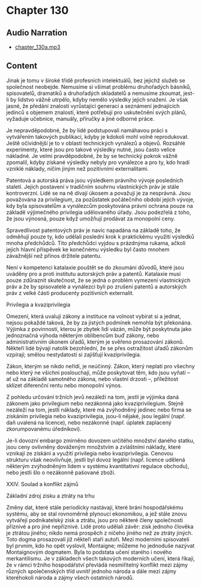 # Chapter 130

## Audio Narration

- [chapter_130a.mp3](../5-audio-chunks-espeak/chapter_130a.mp3)

## Content

<!-- Source: ESPEAK_AUDIO-chapter_130a-OPTIMIZED.md -->

Jinak je tomu v široké třídě profesních intelektuálů, bez jejichž služeb se společnost neobejde. Nemusíme si všímat problému druhořadých básníků, spisovatelů, dramatiků a druhořadých skladatelů a nemusíme zkoumat, jest-li by lidstvo vážně utrpělo, kdyby nemělo výsledky jejich snažení. Je však jasné, že předání znalostí vyrůstající generaci a seznámení jednajících jedinců s objemem znalostí, které potřebují pro uskutečnění svých plánů, vyžaduje učebnice, manuály, příručky a jiné odborné práce.

Je nepravděpodobné, že by lidé podstupovali namáhavou práci s vytvářením takových publikací, kdyby je kdokoli mohl volně reprodukovat. Ještě očividnější je to v oblasti technických vynálezů a objevů. Rozsáhlé experimenty, které jsou pro takové výsledky nutné, jsou často velice nákladné. Je velmi pravděpodobné, že by se technický pokrok vážně zpomalil, kdyby získané výsledky nebyly pro vynálezce a pro ty, kdo hradí vzniklé náklady, ničím jiným než pozitivními externalitami.

Patentová a autorská práva jsou výsledkem právního vývoje posledních staletí. Jejich postavení v tradičním souhrnu vlastnických práv je stále kontroverzní. Lidé se na ně dívají úkosem a považují je za nesprávná. Jsou považována za privilegium, za pozůstatek počátečního období jejich vývoje, kdy byla spisovatelům a vynálezcům poskytována právní ochrana pouze na základě výjimečného privilegia udělovaného úřady. Jsou podezřelá z toho, že jsou výnosná, pouze když umožňují prodávat za monopolní ceny.

Spravedlivost patentových práv je navíc napadána na základě toho, že odměňují pouze ty, kdo udělali poslední krok k praktickému využití výsledků mnoha předchůdců. Tito předchůdci vyjdou s prázdnýma rukama, ačkoli jejich hlavní příspěvek ke konečnému výsledku byl často mnohem závažnější než přínos držitele patentu.

Není v kompetenci katalaxie pouštět se do zkoumání důvodů, které jsou uváděny pro a proti institutu autorských práv a patentů. Katalaxie musí pouze zdůraznit skutečnost, že se jedná o problém vymezení vlastnických práv a že by spisovatelé a vynálezci byli po zrušení patentů a autorských práv z velké části producenty pozitivních externalit.

Privilegia a kvaziprivilegia

Omezení, která uvalují zákony a instituce na volnost vybírat si a jednat, nejsou pokaždé taková, že by za jistých podmínek nemohla být překonána. Výjimka z povinnosti, kterou je zbytek lidí vázán, může být poskytnuta jako jednoznačná výhoda některým oblíbencům buď zákony, nebo administrativním úkonem úřadů, kterým je svěřeno prosazování zákonů. Někteří lidé bývají natolik bezohlední, že se přes ostražitost úřadů zákonům vzpírají; smělou nestydatostí si zajišťují kvaziprivilegia.

Zákon, kterým se nikdo neřídí, je neúčinný. Zákon, který neplatí pro všechny nebo který ne všichni poslouchají, může poskytovat těm, kdo jsou vyňati – ať už na základě samotného zákona, nebo vlastní drzosti –, příležitost sklízet diferenční rentu nebo monopolní výnos.

Z pohledu určování tržních jevů nezáleží na tom, jestli je výjimka daná zákonem jako privilegium nebo nezákonná jako kvaziprivilegium. Stejně nezáleží na tom, jestli náklady, které má zvýhodněný jedinec nebo firma se získáním privilegia nebo kvaziprivilegia, jsou-li nějaké, jsou legální (např. daň uvalená na licence), nebo nezákonné (např. úplatek zaplacený zkorumpovanému úředníkovi).

Je-li dovozní embargo zmírněno dovozem určitého množství daného statku, jsou ceny ovlivněny dováženým množstvím a zvláštními náklady, které vznikají ze získání a využití privilegia nebo kvaziprivilegia. Cenovou strukturu však neovlivňuje, jestli byl dovoz legální (např. licence udělená některým zvýhodněným lidem v systému kvantitativní regulace obchodu), nebo jestli šlo o nezákonně pašované zboží.

XXIV. Soulad a konflikt zájmů

Základní zdroj zisku a ztráty na trhu

Změny dat, které stále periodicky nastávají, které brání hospodářskému systému, aby se stal rovnoměrně plynoucí ekonomikou, a jež stále znovu vytvářejí podnikatelský zisk a ztrátu, jsou pro některé členy společnosti příznivé a pro jiné nepříznivé. Lidé proto udělali závěr: zisk jednoho člověka je ztrátou jiného; nikdo nemá prospěch z ničeho jiného než ze ztráty jiných. Toto dogma prosazovali již někteří staří autoři. Mezi moderními spisovateli byl prvním, kdo ho opět vyslovil, Montaigne; můžeme ho jednoduše nazývat Montaignovým dogmatem. Byla to podstata učení starého i nového merkantilismu. Je v základech všech takových moderních učení, která říkají, že v rámci tržního hospodářství převládá nesmiřitelný konflikt mezi zájmy různých společenských tříd uvnitř jednoho národa a dále mezi zájmy kteréhokoli národa a zájmy všech ostatních národů.

